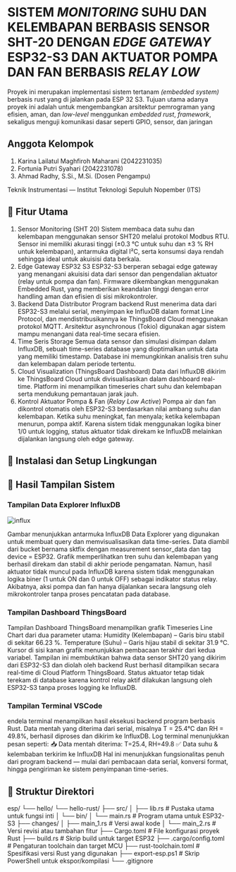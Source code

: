 # SISTEM _MONITORING_ SUHU DAN KELEMBAPAN BERBASIS SENSOR SHT-20 DENGAN _EDGE GATEWAY_ ESP32-S3 DAN AKTUATOR POMPA DAN FAN BERBASIS _RELAY LOW_
Proyek ini merupakan implementasi sistem  tertanam _(embedded system)_ berbasis rust yang di jalankan pada ESP 32 S3. Tujuan utama adanya proyek ini adalah untuk mengembangkan arsitektur pemrograman yang efisien, aman, dan _low-level_ menggunkan _embedded rust_, _framework_, sekaligus menguji komunikasi dasar seperti GPIO, sensor, dan jaringan

## Anggota Kelompok
1. Karina Lailatul Maghfiroh Maharani (2042231035)
2. Fortunia Putri Syahari (2042231078)
3. Ahmad Radhy, S.Si., M.Si. (Dosen Pengampu)

Teknik Instrumentasi — Institut Teknologi Sepuluh Nopember (ITS)

## 🚀 Fitur Utama
1. Sensor Monitoring (SHT 20)
   Sistem membaca data suhu dan kelembapan menggunakan sensor SHT20 melalui protokol Modbus RTU. Sensor ini memiliki akurasi tinggi (±0.3 °C
   untuk suhu dan ±3 % RH untuk kelembapan), antarmuka digital I²C, serta konsumsi daya rendah sehingga ideal untuk akuisisi data berkala.
3. Edge Gateway ESP32 S3
   ESP32-S3 berperan sebagai edge gateway yang menangani akuisisi data dari sensor dan pengendalian aktuator (relay untuk pompa dan fan).
   Firmware dikembangkan menggunakan Embedded Rust, yang memberikan keandalan tinggi dengan error handling aman dan efisien di sisi mikrokontroler.
5. Backend Data Distributor
   Program backend Rust menerima data dari ESP32-S3 melalui serial, menyimpan ke InfluxDB dalam format Line Protocol, dan mendistribusikannya ke ThingsBoard Cloud menggunakan protokol MQTT.
   Arsitektur asynchronous (Tokio) digunakan agar sistem mampu menangani data real-time secara efisien.
7. Time Seris Storage
   Semua data sensor dan simulasi disimpan dalam InfluxDB, sebuah time-series database yang dioptimalkan untuk data yang memiliki timestamp.
   Database ini memungkinkan analisis tren suhu dan kelembapan dalam periode tertentu.
9. Cloud Visualization (ThingsBoard Dashboard)
   Data dari InfluxDB dikirim ke ThingsBoard Cloud untuk divisualisasikan dalam dashboard real-time. Platform ini menampilkan timeseries chart suhu dan kelembapan serta mendukung pemantauan jarak jauh.
10. Kontrol Aktuator Pompa & Fan (_Relay Low Active_)
   Pompa air dan fan dikontrol otomatis oleh ESP32-S3 berdasarkan nilai ambang suhu dan kelembapan. Ketika suhu meningkat, fan menyala; ketika kelembapan menurun, pompa aktif.
   Karena sistem tidak menggunakan logika biner 1/0 untuk logging, status aktuator tidak direkam ke InfluxDB melainkan dijalankan langsung oleh edge gateway.
   
## 🧩 Instalasi dan Setup Lingkungan
## 📸 Hasil Tampilan Sistem
### Tampilan Data Explorer InfluxDB
![influx](https://github.com/user-attachments/assets/11161768-aebb-4686-b66c-657c703e1538)

Gambar menunjukkan antarmuka InfluxDB Data Explorer yang digunakan untuk membuat query dan memvisualisasikan data time-series. 
Data diambil dari bucket bernama sktfix dengan measurement sensor_data dan tag device = ESP32. 
Grafik memperlihatkan tren suhu dan kelembapan yang berhasil direkam dan stabil di akhir periode pengamatan.
Namun, hasil aktuator tidak muncul pada InfluxDB karena sistem tidak menggunakan logika biner (1 untuk ON dan 0 untuk OFF) sebagai indikator status relay. 
Akibatnya, aksi pompa dan fan hanya dijalankan secara langsung oleh mikrokontroler tanpa proses pencatatan pada database.

### Tampilan Dashboard ThingsBoard

Tampilan Dashboard ThingsBoard menampilkan grafik Timeseries Line Chart dari dua parameter utama:
Humidity (Kelembapan) – Garis biru stabil di sekitar 66.23 %.
Temperature (Suhu) – Garis hijau stabil di sekitar 31.9 °C.
Kursor di sisi kanan grafik menunjukkan pembacaan terakhir dari kedua variabel. 
Tampilan ini membuktikan bahwa data sensor SHT20 yang dikirim dari ESP32-S3 dan diolah oleh backend Rust berhasil ditampilkan secara real-time di Cloud Platform ThingsBoard.
Status aktuator tetap tidak terekam di database karena kontrol relay aktif dilakukan langsung oleh ESP32-S3 tanpa proses logging ke InfluxDB.
### Tampilan Terminal VSCode
endela terminal menampilkan hasil eksekusi backend program berbasis Rust. Data mentah yang diterima dari serial, misalnya T = 25.4°C dan RH = 49.8%, berhasil diproses dan dikirim ke InfluxDB. 
Log terminal menunjukkan pesan seperti:
📥 Data mentah diterima: T=25.4, RH=49.8
✅ Data suhu & kelembaban terkirim ke InfluxDB
Hal ini menunjukkan fungsionalitas penuh dari program backend — mulai dari pembacaan data serial, konversi format, hingga pengiriman ke sistem penyimpanan time-series.

## 🧱 Struktur Direktori
esp/
└── hello/
    └── hello-rust/
        ├── src/
        │   ├── lib.rs              # Pustaka utama untuk fungsi inti
        │   └── bin/
        │       └── main.rs         # Program utama untuk ESP32-S3
        ├── changes/
        │   ├── main_1.rs           # Versi awal kode
        │   └── main_2.rs           # Versi revisi atau tambahan fitur
        ├── Cargo.toml               # File konfigurasi proyek Rust
        ├── build.rs                 # Skrip build untuk target ESP32
        ├── .cargo/config.toml       # Pengaturan toolchain dan target MCU
        ├── rust-toolchain.toml      # Spesifikasi versi Rust yang digunakan
        ├── export-esp.ps1           # Skrip PowerShell untuk ekspor/kompilasi
        └── .gitignore
